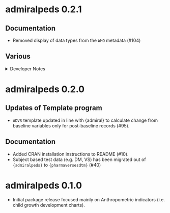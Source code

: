 # admiralpeds 0.2.1

## Documentation

- Removed display of data types from the `WHO` metadata (#104)

## Various

<details>

<summary>Developer Notes</summary>

* Updated the company name as `Cytel Inc.` in `LICENSE.md` (#109)
* Added copyright holder logos (#106)
* Updated the default math-rendering to `mathjax` (#104)

</details>

# admiralpeds 0.2.0

## Updates of Template program

- `ADVS` template updated in line with {admiral} to calculate change from baseline variables only for post-baseline records (#95).

## Documentation

- Added CRAN installation instructions to README (#10).
- Subject based test data (e.g. DM, VS) has been migrated out of `{admiralpeds}` to `{pharmaversesdtm}` (#40)

# admiralpeds 0.1.0

- Initial package release focused mainly on Anthropometric indicators (i.e. child growth development charts).
